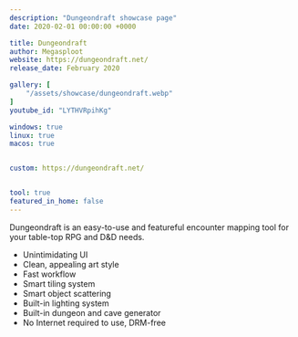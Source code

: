 ```yaml
---
description: "Dungeondraft showcase page"
date: 2020-02-01 00:00:00 +0000

title: Dungeondraft
author: Megasploot
website: https://dungeondraft.net/
release_date: February 2020

gallery: [
	"/assets/showcase/dungeondraft.webp"
]
youtube_id: "LYTHVRpihKg"

windows: true
linux: true
macos: true


custom: https://dungeondraft.net/


tool: true
featured_in_home: false
---
```


<p>
  Dungeondraft is an easy-to-use and featureful encounter mapping tool for your
  table-top RPG and D&D needs.
</p>
<ul>
  <li>Unintimidating UI</li>
  <li>Clean, appealing art style</li>
  <li>Fast workflow</li>
  <li>Smart tiling system</li>
  <li>Smart object scattering</li>
  <li>Built-in lighting system</li>
  <li>Built-in dungeon and cave generator</li>
  <li>No Internet required to use, DRM-free</li>
</ul>

